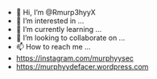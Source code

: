 - 👋 Hi, I’m @Rmurp3hyyX
- 👀 I’m interested in ...
- 🌱 I’m currently learning ...
- 💞️ I’m looking to collaborate on ...
- 📫 How to reach me ...
- https://instagram.com/murphyysec
- https://murphyydefacer.wordpress.com

<!---
Rmurp3hyyX/Rmurp3hyyX is a ✨ special ✨ repository because its `README.md` (this file) appears on your GitHub profile.
You can click the Preview link to take a look at your changes.
--->
